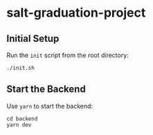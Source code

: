 # salt-graduation-project

## Initial Setup

Run the `init` script from the root directory:

    ./init.sh

## Start the Backend

Use `yarn` to start the backend:

    cd backend
    yarn dev

